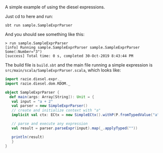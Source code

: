 A simple example of using the diesel expressions.

Just cd to here and run:

```
sbt run sample.SampleExprParser
```

And you should see something like this:

```
> run sample.SampleExprParser
[info] Running sample.SampleExprParser sample.SampleExprParser
Some(:Number="3")
[success] Total time: 0 s, completed 30-Oct-2019 8:43:44 PM
```

The build file is `build.sbt` and the main file running a simple expression is
`src/main/scala/SampleExprParser.scala`, which looks like:

```scala
import razie.diesel.expr._
import razie.diesel.dom.RDOM._

object SampleExprParser {
  def main(args: Array[String]): Unit = {
   val input = "a + 2"
   val parser = new SimpleExprParser()
   // create and initialize context with "a"
   implicit val ctx: ECtx = new SimpleECtx().withP(P.fromTypedValue("a", 1))

   // parse and execute any expression
   val result = parser.parseExpr(input).map(_.applyTyped(""))

   println(result)
   }
}
```
